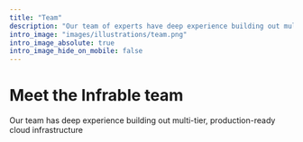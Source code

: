 ```yaml
---
title: "Team"
description: "Our team of experts have deep experience building out multi-tier, production-ready cloud infrastructure"
intro_image: "images/illustrations/team.png"
intro_image_absolute: true
intro_image_hide_on_mobile: false
---
```


# Meet the Infrable team

Our team has deep experience building out multi-tier, production-ready cloud infrastructure
